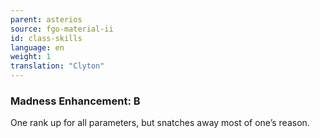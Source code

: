 ```yaml
---
parent: asterios
source: fgo-material-ii
id: class-skills
language: en
weight: 1
translation: "Clyton"
---
```


### Madness Enhancement: B

One rank up for all parameters, but snatches away most of one’s reason.
